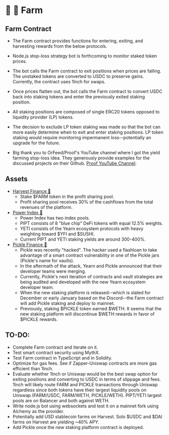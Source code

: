 # 🚜 🌾 Farm

## Farm Contract

- The Farm contract provides functions for entering, exiting, and harvesting rewards from the below protocols.

- Node.js stop-loss strategy bot is forthcoming to monitor staked token prices.

- The bot calls the Farm contract to exit positions when prices are falling. The unstaked tokens are converted to USDC to preserve gains. Currently, the contract uses 1Inch for swaps.

- Once prices flatten out, the bot calls the Farm contract to convert USDC back into staking tokens and enter the previously exited staking position.

- All staking positions are composed of single ERC20 tokens opposed to liquidity provider (LP) tokens.

- The decision to exclude LP token staking was made so that the bot can more easily determine when to exit and enter staking positions. LP token staking would require monitoring impermanent loss--potentially an upgrade for the future.

- Big thank you to OrFeed/Proof's YouTube channel where I got the yield farming stop-loss idea. They generously provide examples for the discussed projects on their Github. [Proof YouTube Channel](https://www.youtube.com/channel/UCKDNphVF9TItP7PP9wJPM6g).

## Assets

- [Harvest Finance 🚜](https://harvest.finance/)
  - Stake $FARM token in the profit sharing pool.
  - Profit sharing pool receives 30% of the cashflows from the total revenues of the platform.
- [Power Index 🎱](https://powerindex.io/#/mainnet/)
  - Power Index has two index pools.
  - PIPT consists of 8 "blue chip" DeFi tokens with equal 12.5% weights.
  - YETI consists of the Yearn ecosystem protocols with heavy weighting toward $YFI and $SUSHI.
  - Current PIPT and YETI staking yields are around 300-400%.
- [Pickle Finance 🥒](https://pickle.finance/)
  - Pickle was recently "hacked". The hacker used a flashloan to take advantage of a smart contract vulnerability in one of the Pickle jars (Pickle's name for vaults).
  - In the aftermath of the attack, Yearn and Pickle announced that their developer teams were merging.
  - Currently, Pickle's next iteration of contracts and vault strategies are being audited and developed with the new Yearn ecosystem developer team.
  - When the new staking platform is released--which is slated for December or early January based on the Discord--the Farm contract will add Pickle staking and deploy to mainnet.
  - Previously, staking $PICKLE token earned $WETH. It seems that the new staking platform will discontinue $WETH rewards in favor of $PICKLE rewards.

## TO-DO:

- Complete Farm contract and iterate on it.
- Test smart contract security using MythX.
- Test Farm contract in TypeScript and in Solidity.
- Optimize for gas fees. See if Zapper-Uniswap contracts are more gas efficient than 1Inch.
- Evaluate whether 1Inch or Uniswap would be the best swap option for exiting positions and converting to USDC in terms of slippage and fees. 1Inch will likely route FARM and PICKLE transactions through Uniswap regardless since both tokens have their largest liquidity pools on Uniswap (FARM/USDC, FARM/WETH, PICKLE/WETH). PIPT/YETI largest pools are on Balancer and both against WETH.
- Write node.js bot using websockets and test it on a mainnet fork using Alchemy as the provider.
- Potentially add USD stablecoin farms on Harvest. Solo $USDC and $DAI farms on Harvest are yielding ~40% APY.
- Add Pickle once the new staking platform contract is deployed.
